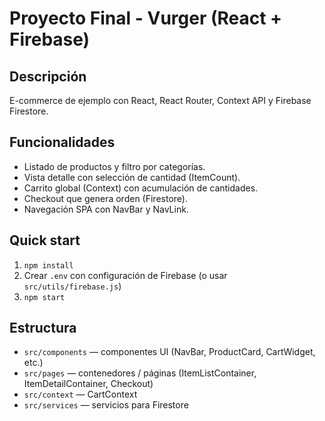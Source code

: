 # Proyecto Final - Vurger (React + Firebase)

## Descripción
E-commerce de ejemplo con React, React Router, Context API y Firebase Firestore.

## Funcionalidades
- Listado de productos y filtro por categorías.
- Vista detalle con selección de cantidad (ItemCount).
- Carrito global (Context) con acumulación de cantidades.
- Checkout que genera orden (Firestore).
- Navegación SPA con NavBar y NavLink.

## Quick start
1. `npm install`
2. Crear `.env` con configuración de Firebase (o usar `src/utils/firebase.js`)
3. `npm start`

## Estructura
- `src/components` — componentes UI (NavBar, ProductCard, CartWidget, etc.)
- `src/pages` — contenedores / páginas (ItemListContainer, ItemDetailContainer, Checkout)
- `src/context` — CartContext
- `src/services` — servicios para Firestore